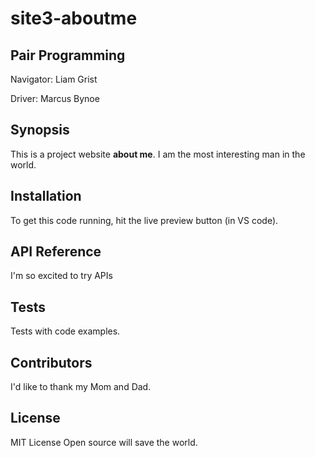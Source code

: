 # site3-aboutme

## Pair Programming

Navigator: Liam Grist

Driver: Marcus Bynoe

## Synopsis

This is a project website **about me**. I am the most interesting man in the world. 

## Installation

To get this code running, hit the live preview button (in VS code).

## API Reference

I'm so excited to try APIs

## Tests

Tests with code examples.

## Contributors

I'd like to thank my Mom and Dad.

## License

MIT License
Open source will save the world.

